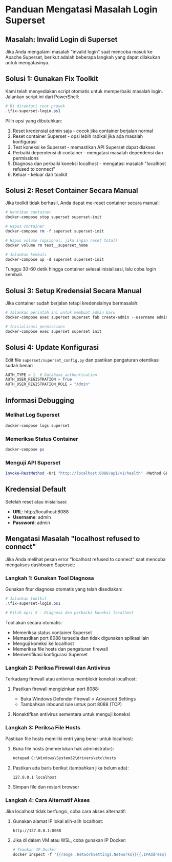 # Panduan Mengatasi Masalah Login Superset

## Masalah: Invalid Login di Superset

Jika Anda mengalami masalah "invalid login" saat mencoba masuk ke Apache Superset, berikut adalah beberapa langkah yang dapat dilakukan untuk mengatasinya.

## Solusi 1: Gunakan Fix Toolkit

Kami telah menyediakan script otomatis untuk memperbaiki masalah login. Jalankan script ini dari PowerShell:

```powershell
# Di direktori root proyek
.\fix-superset-login.ps1
```

Pilih opsi yang dibutuhkan:
1. Reset kredensial admin saja - cocok jika container berjalan normal
2. Reset container Superset - opsi lebih radikal jika ada masalah konfigurasi
3. Test koneksi ke Superset - memastikan API Superset dapat diakses
4. Perbaiki dependensi di container - mengatasi masalah dependensi dan permissions
5. Diagnosa dan perbaiki koneksi localhost - mengatasi masalah "localhost refused to connect"
6. Keluar - keluar dari toolkit

## Solusi 2: Reset Container Secara Manual

Jika toolkit tidak berhasil, Anda dapat me-reset container secara manual:

```powershell
# Hentikan container
docker-compose stop superset superset-init

# Hapus container
docker-compose rm -f superset superset-init

# Hapus volume (opsional, jika ingin reset total)
docker volume rm test__superset_home

# Jalankan kembali
docker-compose up -d superset superset-init
```

Tunggu 30-60 detik hingga container selesai inisialisasi, lalu coba login kembali.

## Solusi 3: Setup Kredensial Secara Manual

Jika container sudah berjalan tetapi kredensialnya bermasalah:

```powershell
# Jalankan perintah ini untuk membuat admin baru
docker-compose exec superset superset fab create-admin --username admin --firstname Superset --lastname Admin --email admin@superset.com --password admin --force

# Inisialisasi permissions
docker-compose exec superset superset init
```

## Solusi 4: Update Konfigurasi

Edit file `superset/superset_config.py` dan pastikan pengaturan otentikasi sudah benar:
```python
AUTH_TYPE = 1  # Database authentication
AUTH_USER_REGISTRATION = True
AUTH_USER_REGISTRATION_ROLE = "Admin"
```

## Informasi Debugging

### Melihat Log Superset

```powershell
docker-compose logs superset
```

### Memeriksa Status Container

```powershell
docker-compose ps
```

### Menguji API Superset

```powershell
Invoke-RestMethod -Uri "http://localhost:8088/api/v1/health" -Method GET
```

## Kredensial Default

Setelah reset atau inisialisasi:
- **URL**: http://localhost:8088
- **Username**: admin
- **Password**: admin

## Mengatasi Masalah "localhost refused to connect"

Jika Anda melihat pesan error "localhost refused to connect" saat mencoba mengakses dashboard Superset:

### Langkah 1: Gunakan Tool Diagnosa

Gunakan fitur diagnosa otomatis yang telah disediakan:

```powershell
# Jalankan toolkit
.\fix-superset-login.ps1

# Pilih opsi 5 - Diagnosa dan perbaiki koneksi localhost
```

Tool akan secara otomatis:
- Memeriksa status container Superset
- Memastikan port 8088 tersedia dan tidak digunakan aplikasi lain
- Menguji koneksi ke localhost
- Memeriksa file hosts dan pengaturan firewall
- Memverifikasi konfigurasi Superset

### Langkah 2: Periksa Firewall dan Antivirus

Terkadang firewall atau antivirus memblokir koneksi localhost:

1. Pastikan firewall mengizinkan port 8088:
   - Buka Windows Defender Firewall > Advanced Settings
   - Tambahkan inbound rule untuk port 8088 (TCP)

2. Nonaktifkan antivirus sementara untuk menguji koneksi

### Langkah 3: Periksa File Hosts

Pastikan file hosts memiliki entri yang benar untuk localhost:

1. Buka file hosts (memerlukan hak administrator):
   ```powershell
   notepad C:\Windows\System32\drivers\etc\hosts
   ```

2. Pastikan ada baris berikut (tambahkan jika belum ada):
   ```
   127.0.0.1 localhost
   ```

3. Simpan file dan restart browser

### Langkah 4: Cara Alternatif Akses

Jika localhost tidak berfungsi, coba cara akses alternatif:

1. Gunakan alamat IP lokal alih-alih localhost:
   ```
   http://127.0.0.1:8088
   ```

2. Jika di dalam VM atau WSL, coba gunakan IP Docker:
   ```powershell
   # Temukan IP Docker
   docker inspect -f '{{range .NetworkSettings.Networks}}{{.IPAddress}}{{end}}' $(docker-compose ps -q superset)
   ```
